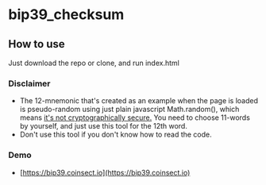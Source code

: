 # bip39_checksum

## How to use
Just download the repo or clone, and run index.html

### Disclaimer
- The 12-mnemonic that's created as an example when the page is loaded is pseudo-random using just plain javascript Math.random(), which means [it's not cryptographically secure.](https://developer.mozilla.org/en-US/docs/Web/JavaScript/Reference/Global_Objects/Math/random) You need to choose 11-words by yourself, and just use this tool for the 12th word.
- Don't use this tool if you don't know how to read the code.

### Demo
- [https://bip39.coinsect.io](https://bip39.coinsect.io)